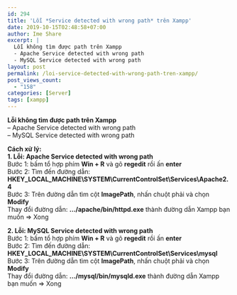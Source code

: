```yaml
---
id: 294
title: 'Lỗi *Service detected with wrong path* trên Xampp'
date: 2019-10-15T02:48:58+07:00
author: Ime Share
excerpt: |
  Lỗi không tìm được path trên Xampp
  - Apache Service detected with wrong path
  - MySQL Service detected with wrong path
layout: post
permalink: /loi-service-detected-with-wrong-path-tren-xampp/
post_views_count:
  - "158"
categories: [Server]
tags: [xampp]
---
```

**Lỗi không tìm được path trên Xampp**  
&#8211; Apache Service detected with wrong path  
&#8211; MySQL Service detected with wrong path

**Cách xử lý:**  
**1. Lỗi: Apache Service detected with wrong path**  
Bước 1: bấm tổ hợp phím **Win + R** và gõ **regedit** rồi ấn **enter**  
Bước 2: Tìm đến đường dẫn: **HKEY\_LOCAL\_MACHINE\SYSTEM\CurrentControlSet\Services\Apache2.4**  
Bước 3: Trên đường dẫn tìm cột **ImagePath**, nhấn chuột phải và chọn **Modify**  
Thay đổi đường dẫn: **&#8230;/apache/bin/httpd.exe** thành đường dẫn Xampp bạn muốn => Xong

**2. Lỗi: MySQL Service detected with wrong path**  
Bước 1: bấm tổ hợp phím **Win + R** và gõ **regedit** rồi ấn **enter**  
Bước 2: Tìm đến đường dẫn: **HKEY\_LOCAL\_MACHINE\SYSTEM\CurrentControlSet\Services\mysql**  
Bước 3: Trên đường dẫn tìm cột **ImagePath**, nhấn chuột phải và chọn **Modify**  
Thay đổi đường dẫn: **&#8230;/mysql/bin/mysqld.exe** thành đường dẫn Xampp bạn muốn => Xong

<div id="gtx-trans" style="position: absolute; left: -111px; top: -15px;">
  <div class="gtx-trans-icon">
  </div>
</div>
